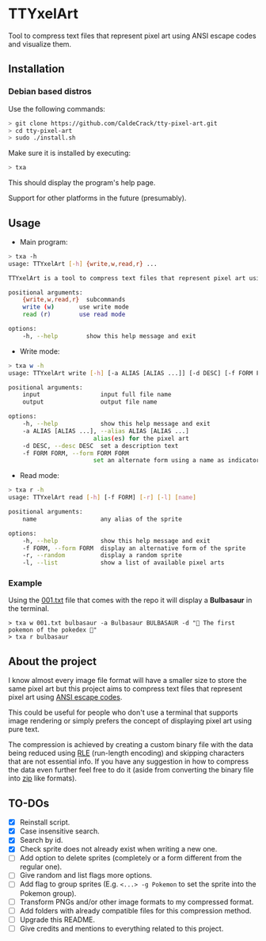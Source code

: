 # TTYxelArt 

Tool to compress text files that represent pixel art using ANSI escape codes and visualize them.

## Installation

### Debian based distros

Use the following commands:

```sh
> git clone https://github.com/CaldeCrack/tty-pixel-art.git
> cd tty-pixel-art
> sudo ./install.sh
```

Make sure it is installed by executing:

```sh
> txa
```

This should display the program's help page.

Support for other platforms in the future (presumably).

## Usage

- Main program:

```sh
> txa -h
usage: TTYxelArt [-h] {write,w,read,r} ...

TTYxelArt is a tool to compress text files that represent pixel art using ANSI escape codes and visualize them.

positional arguments:
	{write,w,read,r}  subcommands
	write (w)       use write mode
	read (r)        use read mode

options:
	-h, --help        show this help message and exit
```

- Write mode:
```sh
> txa w -h
usage: TTYxelArt write [-h] [-a ALIAS [ALIAS ...]] [-d DESC] [-f FORM FORM] input [output]

positional arguments:
	input                 input full file name
	output                output file name

options:
	-h, --help            show this help message and exit
	-a ALIAS [ALIAS ...], --alias ALIAS [ALIAS ...]
						alias(es) for the pixel art
	-d DESC, --desc DESC  set a description text
	-f FORM FORM, --form FORM FORM
						set an alternate form using a name as indicator of the sprite
```

- Read mode:
```sh
> txa r -h
usage: TTYxelArt read [-h] [-f FORM] [-r] [-l] [name]

positional arguments:
	name                  any alias of the sprite

options:
	-h, --help            show this help message and exit
	-f FORM, --form FORM  display an alternative form of the sprite
	-r, --random          display a random sprite
	-l, --list            show a list of available pixel arts
```

### Example

Using the [001.txt](https://github.com/shinya/pokemon-terminal-art/blob/main/fullcolor/bw/001.txt) file that comes with the repo it will display a **Bulbasaur** in the terminal.

```
> txa w 001.txt bulbasaur -a Bulbasaur BULBASAUR -d "🌿 The first pokemon of the pokedex 🌿"
> txa r bulbasaur
```

## About the project

I know almost every image file format will have a smaller size to store the same pixel art but this project aims to compress text files that represent pixel art using [ANSI escape codes](https://en.wikipedia.org/wiki/ANSI_escape_code).

This could be useful for people who don't use a terminal that supports image rendering or simply prefers the concept of displaying pixel art using pure text.

The compression is achieved by creating a custom binary file with the data being reduced using [RLE](https://en.wikipedia.org/wiki/Run-length_encoding) (run-length encoding) and skipping characters that are not essential info. If you have any suggestion in how to compress the data even further feel free to do it (aside from converting the binary file into [zip](https://en.wikipedia.org/wiki/ZIP_(file_format)) like formats).

## TO-DOs

- [x] Reinstall script.
- [x] Case insensitive search.
- [x] Search by id.
- [x] Check sprite does not already exist when writing a new one.
- [ ] Add option to delete sprites (completely or a form different from the regular one).
- [ ] Give random and list flags more options.
- [ ] Add flag to group sprites (E.g. `<...> -g Pokemon` to set the sprite into the Pokemon group).
- [ ] Transform PNGs and/or other image formats to my compressed format.
- [ ] Add folders with already compatible files for this compression method.
- [ ] Upgrade this README.
- [ ] Give credits and mentions to everything related to this project.
